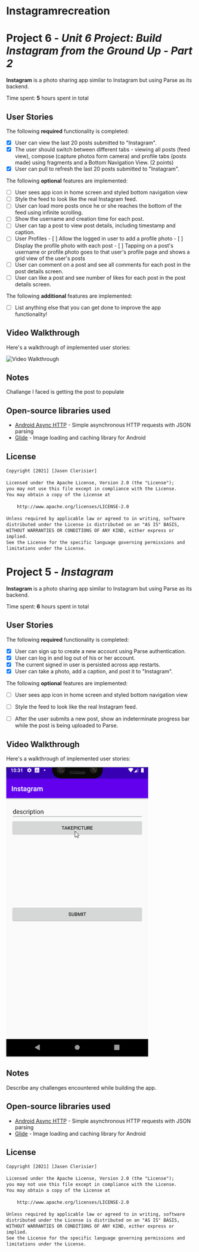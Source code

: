 # Instagramrecreation
# Project 6 - *Unit 6 Project: Build Instagram from the Ground Up - Part 2*

**Instagram** is a photo sharing app similar to Instagram but using Parse as its backend.

Time spent: **5** hours spent in total

## User Stories

The following **required** functionality is completed:

- [x] User can view the last 20 posts submitted to "Instagram".
- [x] The user should switch between different tabs - viewing all posts (feed view), compose (capture photos form camera) and profile tabs (posts made) using fragments and a Bottom Navigation View. (2 points)
- [x] User can pull to refresh the last 20 posts submitted to "Instagram".

The following **optional** features are implemented:

- [ ] User sees app icon in home screen and styled bottom navigation view
- [ ] Style the feed to look like the real Instagram feed.
- [ ] User can load more posts once he or she reaches the bottom of the feed using infinite scrolling.
- [ ] Show the username and creation time for each post.
- [ ] User can tap a post to view post details, including timestamp and caption.
- [ ] User Profiles
      - [ ] Allow the logged in user to add a profile photo
      - [ ] Display the profile photo with each post
      - [ ] Tapping on a post's username or profile photo goes to that user's profile page and shows a grid view of the user's posts 
- [ ] User can comment on a post and see all comments for each post in the post details screen.
- [ ] User can like a post and see number of likes for each post in the post details screen.

The following **additional** features are implemented:

- [ ] List anything else that you can get done to improve the app functionality!

## Video Walkthrough

Here's a walkthrough of implemented user stories:

<img src='instagrampart2.gif' title='Video Walkthrough' width='' alt='Video Walkthrough' />


## Notes

Challange I faced is getting the post to populate

## Open-source libraries used

- [Android Async HTTP](https://github.com/codepath/CPAsyncHttpClient) - Simple asynchronous HTTP requests with JSON parsing
- [Glide](https://github.com/bumptech/glide) - Image loading and caching library for Android

## License

    Copyright [2021] [Jasen Clerisier]

    Licensed under the Apache License, Version 2.0 (the "License");
    you may not use this file except in compliance with the License.
    You may obtain a copy of the License at

        http://www.apache.org/licenses/LICENSE-2.0

    Unless required by applicable law or agreed to in writing, software
    distributed under the License is distributed on an "AS IS" BASIS,
    WITHOUT WARRANTIES OR CONDITIONS OF ANY KIND, either express or implied.
    See the License for the specific language governing permissions and
    limitations under the License.


# Project 5 - *Instagram*

**Instagram** is a photo sharing app similar to Instagram but using Parse as its backend.

Time spent: **6** hours spent in total

## User Stories

The following **required** functionality is completed:

- [x] User can sign up to create a new account using Parse authentication.
- [x] User can log in and log out of his or her account.
- [x] The current signed in user is persisted across app restarts.
- [x] User can take a photo, add a caption, and post it to "Instagram".

The following **optional** features are implemented:

- [ ] User sees app icon in home screen and styled bottom navigation view
- [ ] Style the feed to look like the real Instagram feed.
- [ ] After the user submits a new post, show an indeterminate progress bar while the post is being uploaded to Parse.


## Video Walkthrough

Here's a walkthrough of implemented user stories:

<img src='instagrampart1.gif' title='Video Walkthrough' width='' alt='Video Walkthrough' />


## Notes

Describe any challenges encountered while building the app.

## Open-source libraries used

- [Android Async HTTP](https://github.com/codepath/CPAsyncHttpClient) - Simple asynchronous HTTP requests with JSON parsing
- [Glide](https://github.com/bumptech/glide) - Image loading and caching library for Android

## License

    Copyright [2021] [Jasen Clerisier]

    Licensed under the Apache License, Version 2.0 (the "License");
    you may not use this file except in compliance with the License.
    You may obtain a copy of the License at

        http://www.apache.org/licenses/LICENSE-2.0

    Unless required by applicable law or agreed to in writing, software
    distributed under the License is distributed on an "AS IS" BASIS,
    WITHOUT WARRANTIES OR CONDITIONS OF ANY KIND, either express or implied.
    See the License for the specific language governing permissions and
    limitations under the License.
